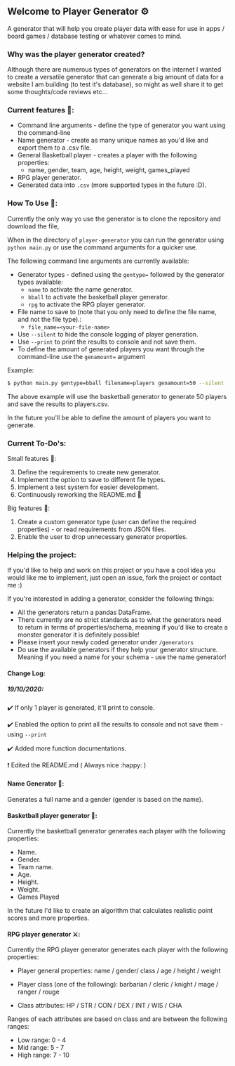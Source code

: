 ## Welcome to Player Generator :gear:

A generator that will help you create player data with ease for use in apps / board games / database testing or whatever comes to mind.

### Why was the player generator created? 

Although there are numerous types of generators on the internet I wanted to create a versatile generator that can generate a big amount of data for a website I am building (to test it's database), so might as well share it to get some thoughts/code reviews etc...

### Current features :rocket::

- Command line arguments - define the type of generator you want using the command-line
- Name generator - create as many unique names as you'd like and export them to a .csv file.
- General Basketball player - creates a player with the following properties:
  - name, gender, team, age, height, weight, games_played
- RPG player generator.
- Generated data into `.csv` (more supported types in the future :D).



### How To Use :wrench::

Currently the only way yo use the generator is to clone the repository and download the file,

When in the directory of `player-generator` you can run the generator using `python main.py` or use the command arguments for a quicker use.

The following command line arguments are currently available:

- Generator types - defined using the `gentype=` followed by the generator types available:
  - `name` to activate the name generator.
  - `bball` to activate the basketball player generator.
  - `rpg` to activate the RPG player generator.
- File name to save to (note that you only need to define the file name, and not the file type).:
  - `file_name=<your-file-name>`
- Use `--silent` to hide the console logging of player generation.
- Use `--print` to print the results to console and not save them.
- To define the amount of generated players you want through the command-line use the `genamount=` argument

Example:

```bash
$ python main.py gentype=bball filename=players genamount=50 --silent
```

The above example will use the basketball generator to generate 50 players and save the results to players.csv.

In the future you'll be able to define the amount of players you want to generate.



### Current To-Do's:

Small features :hatching_chick:: 

3. Define the requirements to create new generator.
4. Implement the option to save to different file types.
5. Implement a test system for easier development.
6. Continuously reworking the README.md :raised_hands:

Big features :muscle::

1. Create a custom generator type (user can define the required properties) - or read requirements from JSON files.
2. Enable the user to drop unnecessary generator properties.



### Helping the project:

If you'd like to help and work on this project or you have a cool idea you would like me to implement, just open an issue, fork the project or contact me :)

If you're interested in adding a generator, consider the following things:

- All the generators return a pandas DataFrame.
- There currently are no strict standards as to what the generators need to return in terms of properties/schema, meaning if you'd like to create a monster generator it is definitely possible!
- Please insert your newly coded generator under `/generators`
- Do use the available generators if they help your generator structure. Meaning if you need a name for your schema - use the name generator!



#### Change Log:

##### 19/10/2020:

:heavy_check_mark: If only 1 player is generated, it'll print to console.

:heavy_check_mark: Enabled the option to print all the results to console and not save them - using `--print`

:heavy_check_mark: Added more function documentations.

:heavy_exclamation_mark: Edited the README.md ( Always nice :happy: )



#### Name Generator :name_badge::

Generates a full name and a gender (gender is based on the name).



#### Basketball player generator :basketball::

Currently the basketball generator generates each player with the following properties:

- Name.
- Gender.
- Team name.
- Age.
- Height.
- Weight.
- Games Played

In the future I'd like to create an algorithm that calculates realistic point scores and more properties.



#### RPG player generator :crossed_swords::

Currently the RPG player generator generates each player with the following properties:

- Player general properties: name / gender/ class / age / height / weight

- Player class (one of the following): barbarian / cleric / knight / mage / ranger / rouge
- Class attributes: HP / STR / CON / DEX / INT / WIS / CHA

Ranges of each attributes are based on class and are between the following ranges:

- Low range: 0 - 4
- Mid range: 5 - 7
- High range: 7 - 10
